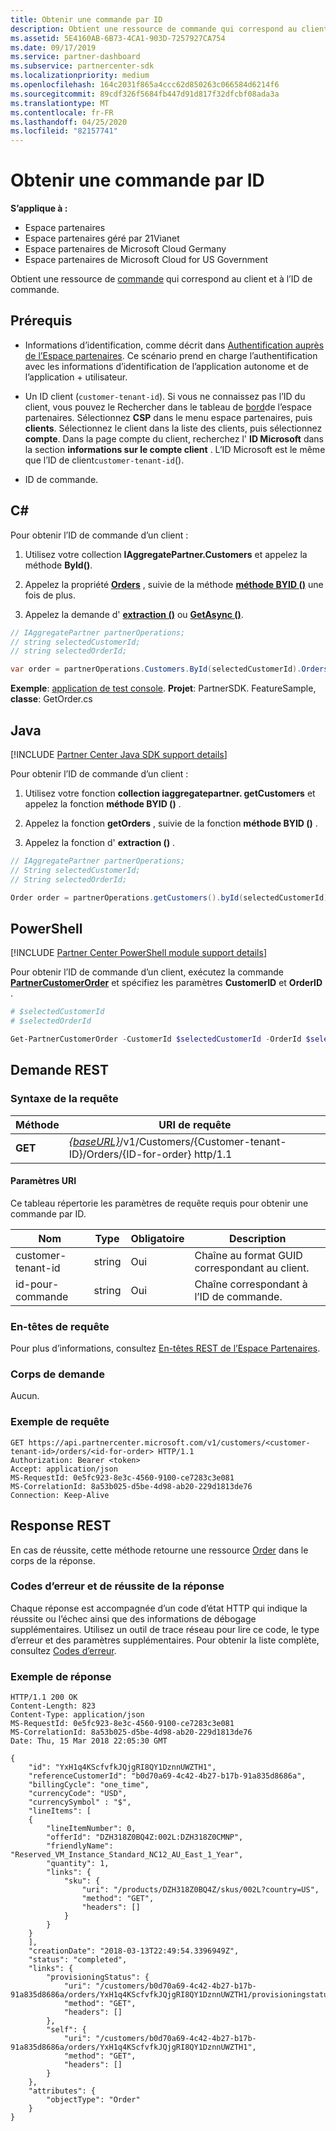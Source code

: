```yaml
---
title: Obtenir une commande par ID
description: Obtient une ressource de commande qui correspond au client et à l’ID de commande.
ms.assetid: 5E4160AB-6B73-4CA1-903D-7257927CA754
ms.date: 09/17/2019
ms.service: partner-dashboard
ms.subservice: partnercenter-sdk
ms.localizationpriority: medium
ms.openlocfilehash: 164c2031f865a4ccc62d850263c066584d6214f6
ms.sourcegitcommit: 89cdf326f5684fb447d91d817f32dfcbf08ada3a
ms.translationtype: MT
ms.contentlocale: fr-FR
ms.lasthandoff: 04/25/2020
ms.locfileid: "82157741"
---
```

# <a name="get-an-order-by-id"></a>Obtenir une commande par ID

**S’applique à :**

- Espace partenaires
- Espace partenaires géré par 21Vianet
- Espace partenaires de Microsoft Cloud Germany
- Espace partenaires de Microsoft Cloud for US Government

Obtient une ressource de [commande](order-resources.md) qui correspond au client et à l’ID de commande.

## <a name="prerequisites"></a>Prérequis

- Informations d’identification, comme décrit dans [Authentification auprès de l’Espace partenaires](partner-center-authentication.md). Ce scénario prend en charge l’authentification avec les informations d’identification de l’application autonome et de l’application + utilisateur.

- Un ID client (`customer-tenant-id`). Si vous ne connaissez pas l’ID du client, vous pouvez le Rechercher dans le tableau de [bord](https://partner.microsoft.com/dashboard)de l’espace partenaires. Sélectionnez **CSP** dans le menu espace partenaires, puis **clients**. Sélectionnez le client dans la liste des clients, puis sélectionnez **compte**. Dans la page compte du client, recherchez l' **ID Microsoft** dans la section **informations sur le compte client** . L’ID Microsoft est le même que l’ID de client`customer-tenant-id`().

- ID de commande.

## <a name="c"></a>C\#

Pour obtenir l’ID de commande d’un client :

1. Utilisez votre collection **IAggregatePartner.Customers** et appelez la méthode **ById()**.

2. Appelez la propriété [**Orders**](https://docs.microsoft.com/dotnet/api/microsoft.store.partnercenter.customers.icustomer.orders) , suivie de la méthode [**méthode BYID ()**](https://docs.microsoft.com/dotnet/api/microsoft.store.partnercenter.orders.iordercollection.byid) une fois de plus.
3. Appelez la demande d' [**extraction ()**](https://docs.microsoft.com/dotnet/api/microsoft.store.partnercenter.orders.iorder.get) ou [**GetAsync ()**](https://docs.microsoft.com/dotnet/api/microsoft.store.partnercenter.orders.iorder.getasync).

```csharp
// IAggregatePartner partnerOperations;
// string selectedCustomerId;
// string selectedOrderId;

var order = partnerOperations.Customers.ById(selectedCustomerId).Orders.ById(selectedOrderId).Get();
```

**Exemple**: [application de test console](console-test-app.md). **Projet**: PartnerSDK. FeatureSample, **classe**: GetOrder.cs

## <a name="java"></a>Java

[!INCLUDE [Partner Center Java SDK support details](../includes/java-sdk-support.md)]

Pour obtenir l’ID de commande d’un client :

1. Utilisez votre fonction **collection iaggregatepartner. getCustomers** et appelez la fonction **méthode BYID ()** .

2. Appelez la fonction **getOrders** , suivie de la fonction **méthode BYID ()** .
3. Appelez la fonction d' **extraction ()** .

```java
// IAggregatePartner partnerOperations;
// String selectedCustomerId;
// String selectedOrderId;

Order order = partnerOperations.getCustomers().byId(selectedCustomerId).getOrders().byId(selectedOrderId).get();
```

## <a name="powershell"></a>PowerShell

[!INCLUDE [Partner Center PowerShell module support details](../includes/powershell-module-support.md)]

Pour obtenir l’ID de commande d’un client, exécutez la commande [**PartnerCustomerOrder**](https://github.com/Microsoft/Partner-Center-PowerShell/blob/master/docs/help/Get-PartnerCustomerOrder.md) et spécifiez les paramètres **CustomerID** et **OrderID** .

```powershell
# $selectedCustomerId
# $selectedOrderId

Get-PartnerCustomerOrder -CustomerId $selectedCustomerId -OrderId $selectedOrderId
```

## <a name="rest-request"></a>Demande REST

### <a name="request-syntax"></a>Syntaxe de la requête

| Méthode  | URI de requête                                                                                                  |
|---------|--------------------------------------------------------------------------------------------------------------|
| **GET** | [*{baseURL}*](partner-center-rest-urls.md)/v1/Customers/{Customer-tenant-ID}/Orders/{ID-for-order} http/1.1  |

#### <a name="uri-parameters"></a>Paramètres URI

Ce tableau répertorie les paramètres de requête requis pour obtenir une commande par ID.

| Nom                   | Type     | Obligatoire | Description                                            |
|------------------------|----------|----------|--------------------------------------------------------|
| customer-tenant-id     | string   | Oui      | Chaîne au format GUID correspondant au client. |
| id-pour-commande           | string   | Oui      | Chaîne correspondant à l’ID de commande.                |

### <a name="request-headers"></a>En-têtes de requête

Pour plus d’informations, consultez [En-têtes REST de l’Espace Partenaires](headers.md).

### <a name="request-body"></a>Corps de demande

Aucun.

### <a name="request-example"></a>Exemple de requête

```http
GET https://api.partnercenter.microsoft.com/v1/customers/<customer-tenant-id>/orders/<id-for-order> HTTP/1.1
Authorization: Bearer <token>
Accept: application/json
MS-RequestId: 0e5fc923-8e3c-4560-9100-ce7283c3e081
MS-CorrelationId: 8a53b025-d5be-4d98-ab20-229d1813de76
Connection: Keep-Alive
```

## <a name="rest-response"></a>Response REST

En cas de réussite, cette méthode retourne une ressource [Order](order-resources.md) dans le corps de la réponse.

### <a name="response-success-and-error-codes"></a>Codes d’erreur et de réussite de la réponse

Chaque réponse est accompagnée d’un code d’état HTTP qui indique la réussite ou l’échec ainsi que des informations de débogage supplémentaires. Utilisez un outil de trace réseau pour lire ce code, le type d’erreur et des paramètres supplémentaires. Pour obtenir la liste complète, consultez [Codes d’erreur](error-codes.md).

### <a name="response-example"></a>Exemple de réponse

```http
HTTP/1.1 200 OK
Content-Length: 823
Content-Type: application/json
MS-RequestId: 0e5fc923-8e3c-4560-9100-ce7283c3e081
MS-CorrelationId: 8a53b025-d5be-4d98-ab20-229d1813de76
Date: Thu, 15 Mar 2018 22:05:30 GMT

{
    "id": "YxH1q4KScfvfkJQjgRI8QY1DznnUWZTH1",
    "referenceCustomerId": "b0d70a69-4c42-4b27-b17b-91a835d8686a",
    "billingCycle": "one_time",
    "currencyCode": "USD",
    "currencySymbol" : "$",
    "lineItems": [
    {
        "lineItemNumber": 0,
        "offerId": "DZH318Z0BQ4Z:002L:DZH318Z0CMNP",
        "friendlyName": "Reserved_VM_Instance_Standard_NC12_AU_East_1_Year",
        "quantity": 1,
        "links": {
            "sku": {
                "uri": "/products/DZH318Z0BQ4Z/skus/002L?country=US",
                "method": "GET",
                "headers": []
            }
        }
    }
    ],
    "creationDate": "2018-03-13T22:49:54.3396949Z",
    "status": "completed",
    "links": {
        "provisioningStatus": {
            "uri": "/customers/b0d70a69-4c42-4b27-b17b-91a835d8686a/orders/YxH1q4KScfvfkJQjgRI8QY1DznnUWZTH1/provisioningstatus",
            "method": "GET",
            "headers": []
        },
        "self": {
            "uri": "/customers/b0d70a69-4c42-4b27-b17b-91a835d8686a/orders/YxH1q4KScfvfkJQjgRI8QY1DznnUWZTH1",
            "method": "GET",
            "headers": []
        }
    },
    "attributes": {
        "objectType": "Order"
    }
}
```
